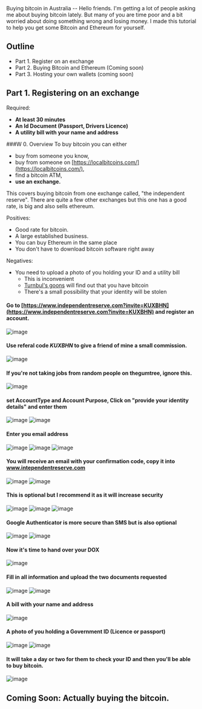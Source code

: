 <link type="text/css" rel="stylesheet" href="main.css" />
Buying bitcoin in Australia
--
Hello friends. I'm getting a lot of people asking me about buying bitcoin lately. 
But many of you are time poor and a bit worried about doing something wrong and losing money. 
I made this tutorial to help you get some Bitcoin and Ethereum for yourself. 


Outline
--
* Part 1. Register on an exchange
* Part 2. Buying Bitcoin and Ethereum (Coming soon)
* Part 3. Hosting your own wallets (coming soon)

Part 1. Registering on an exchange
--
Required:
* **At least 30 minutes**
* **An Id Document (Passport, Drivers Licence)**
* **A utility bill with your name and address**

###W 0. Overview
To buy bitcoin you can either
* buy from someone you know,
* buy from someone on [https://localbitcoins.com/](https://localbitcoins.com/),
* find a bitcoin ATM,
* **use an exchange.**

This covers buying bitcoin from one exchange called, "the independent reserve". There are quite a few other exchanges but this one has a good rate, is big and also sells ethereum.

Positives:
* Good rate for bitcoin.
* A large established business.
* You can buy Ethereum in the same place
* You don't have to download bitcoin software right away

Negatives:
* You need to upload a photo of you holding your ID and a utility bill
    * This is inconvenient
    * [Turnbul's goons](https://www.fairfaxstatic.com.au/content/dam/images/g/x/c/n/3/r/image.related.articleLeadwide.620x349.gxcn46.png/1501038190091.jpg) will find out that you have bitcoin
    * There's a small possibility that your identity will be stolen

#### Go to [https://www.independentreserve.com?invite=KUXBHN](https://www.independentreserve.com?invite=KUXBHN) and register an account.
![image](img/1.png?raw=true)
#### Use referal code *KUXBHN* to give a friend of mine a small commission.

![image](img/2-signup.png?raw=true)

#### If you're not taking jobs from random people on thegumtree, ignore this.
![image](img/3.png?raw=true)
#### set AccountType and Account Purpose, Click on "provide your identity details" and enter them
![image](img/4.png?raw=true)
![image](img/5.png?raw=true)
#### Enter you email address
![image](img/6.png?raw=true)
![image](img/7.png?raw=true)
![image](img/8.png?raw=true)
#### You will receive an email with your confirmation code, copy it into www.intependentreserve.com
![image](img/9.png?raw=true)
![image](img/10.png?raw=true)
#### This is optional but I recommend it as it will increase security
![image](img/11.png?raw=true)
![image](img/12.png?raw=true)
![image](img/13.png?raw=true)
#### Google Authenticator is more secure than SMS but is also optional
![image](img/14.png?raw=true)
![image](img/15.png?raw=true)
#### Now it's time to hand over your DOX
![image](img/17.png?raw=true)
#### Fill in all information and upload the two documents requested
![image](img/18.png?raw=true)
![image](img/19.png?raw=true)
#### A bill with your name and address
![image](img/internode.png?raw=true)
#### A photo of you holding a Government ID (Licence or passport)
![image](img/passport.png?raw=true)
![image](img/20.png?raw=true)
#### It will take a day or two for them to check your ID and then you'll be able to buy bitcoin.
![image](img/21.png?raw=true)

Coming Soon: Actually buying the bitcoin.
--